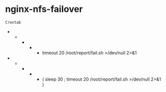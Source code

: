 # nginx-nfs-failover

``Crontab``
* * * * * timeout 20 /root/report/fail.sh >/dev/null 2>&1
* * * * * ( sleep 30 ; timeout 20 /root/report/fail.sh >/dev/null 2>&1 )

